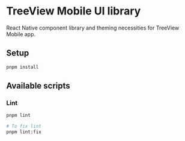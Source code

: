 # TreeView Mobile UI library

React Native component library and theming necessities for TreeView Mobile app.

## Setup

```bash
pnpm install
```

## Available scripts

### Lint

```bash
pnpm lint

# To fix lint
pnpm lint:fix
```
